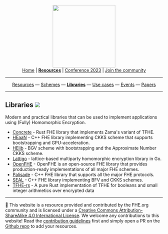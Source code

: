 <!-- Main header navigation -->
<p align="center">
  <img width="200" src="https://user-images.githubusercontent.com/5758427/180978488-db825482-5a58-4c7c-9589-c494a6f0be04.png"><br/>
  <a href="https://fhe-org.github.io">Home</a> | <a href="https://fhe-org.github.io/resources"><b>Resources</b></a> | <a href="https://fhe-org.github.io/conferences/conference-2023/home">Conference 2023</a> | <a href="https://fhe-org.github.io/community">Join the community</a>
</p>
<hr/>
<!-- /Main header navigation -->

<!-- Resource categories links -->
<p align="center">
  <a href="https://fhe-org.github.io/resources">Resources</a>
  —
  <a href="https://fhe-org.github.io/resources/schemes">Schemes</a>
  —
  <a href="https://fhe-org.github.io/resources/libraries"><b>Libraries</b></a>
  —
  <a href="https://fhe-org.github.io/resources/use-cases">Use cases</a>
  —
  <a href="https://fhe-org.github.io/resources/events">Events</a>
  —
  <a href="https://fhe-org.github.io/resources/papers">Papers</a>
</p>
<hr/>
<!-- /Resource categories links -->

## Libraries [<img src="https://img.shields.io/badge/Github-edit%20this%20page-lightgrey">](https://github.com/FHE-org/fhe-org.github.io/blob/main/resources/libraries.md)

Modern and practical libraries that can be used to implement applications using (Fully) Homomorphic Encryption.

- [Concrete](https://github.com/zama-ai/concrete) - Rust FHE library that implements Zama's variant of TFHE.
- [HEaaN](https://heaan.it/) - C++ FHE library implementing CKKS scheme that supports bootstrapping and GPU-acceleration.
- [HElib](https://github.com/HomEnc/HElib) - BGV scheme with bootstrapping and the Approximate Number CKKS scheme.
- [Lattigo](https://github.com/ldsec/lattigo) - lattice-based multiparty homomorphic encryption library in Go.
- [OpenFHE](https://github.com/openfheorg/openfhe-development) - OpenFHE is an open-source FHE library that provides production-ready implementations of all major FHE schemes.
- [Palisade](https://palisade-crypto.org/software-library/) - C++ FHE library that supports all the major FHE protocols.
- [SEAL](https://github.com/microsoft/SEAL) - C++ FHE library implementing BFV and CKKS schemes.
- [TFHE-rs](https://github.com/zama-ai/tfhe-rs/) - A pure Rust implementation of TFHE for booleans and small integer arithmetics over encrypted data

<!--- Footer --->
<hr/>
💙 This website is a resource provided and contributed by the FHE.org community and is licensed under a <a rel="license" href="http://creativecommons.org/licenses/by-sa/4.0/">Creative Commons Attribution-ShareAlike 4.0 International License</a>. We welcome any contributions to this website! Read the <a href="https://fhe-org.github.io/contrib">contribution guidelines</a> first and simply open a PR on the <a href="https://github.com/fhe-org/fhe-org">Github repo</a> to add your resources.
